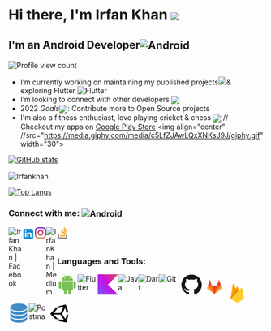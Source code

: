# Hi there, I'm Irfan Khan <img align="center" src="https://media.giphy.com/media/yxicUANit7fTdEdZgr/giphy.gif" width="35">

## I'm an Android Developer<img align="center" alt="Android" width="55" src="https://media.giphy.com/media/Y4bzv6DYbYzy8jDnoW/giphy.gif"/>


<img src="https://komarev.com/ghpvc/?username=irfankhan751&label=Profile%20views&color=1f6fea&style=plastic" alt="Profile view count"/>

- I’m currently working on maintaining my published projects<img src="https://media.giphy.com/media/rxzIRXC6RxNFRFOkJG/giphy.gif" width="20">& exploring Flutter <img  alt="Flutter" title="Flutter" height="20" src="https://www.vectorlogo.zone/logos/flutterio/flutterio-icon.svg" />
- I’m looking to connect with other developers <img align="center" src="https://media.giphy.com/media/h4NcajKbIjNMWp2zfM/giphy.gif" width="20">
- 2022 *Goals*<img align="center" src="https://media.giphy.com/media/UWyolgnwKnr8mfWZOY/giphy.gif" width="30">: Contribute more to Open Source projects
- I'm also a fitness enthusiast, love playing cricket & chess <img align="center" src="https://media.giphy.com/media/TaNwx4eG9ol8fMqIOs/giphy.gif" width="10">
//- Checkout my apps on [Google Play Store](https://play.google.com/store/apps/developer?id=SkyApp+Developers) <img align="center" //src="https://media.giphy.com/media/c5LfZJAwLQxXNKsJ9J/giphy.gif" width="30">


[![GitHub stats](https://github-readme-stats-akshayashokcode.vercel.app//api?username=irfankhan751&theme=gotham&show_icons=true&include_all_commits=true&hide_border=true&bg_color=0d1117&title_color=38d252&icon_color=1f6fea&text_color=fefefe )](https://github.com/anuraghazra/github-readme-stats)
<p><img align="center" src="https://github-readme-streak-stats.herokuapp.com/?user=irfankhan751&theme=github-dark&hide_border=true" alt="Irfankhan"/></p>

[![Top Langs](https://github-readme-stats-akshayashokcode.vercel.app//api/top-langs/?username=irfankhan751&layout=compact&theme=gotham&langs_count=10&hide=html&hide_border=true&hide_title=true&bg_color=0d1117&text_color=fefefe)](https://github.com/anuraghazra/github-readme-stats)
<br />

### Connect with me: <img align="center" alt="Android" width="90" src="https://media.giphy.com/media/X7Oe8SfCbv5GSzDGFl/giphy.gif" />

[<img align="left" alt="IrfanKhan | Facebook" width="26px" src="https://pnggrid.com/wp-content/uploads/2021/05/Facebook-logo-2021.png"/>][facebook]
[<img align="left" alt="IrfanKhan | LinkedIn" width="26px" src="https://github.com/AkshayAshokCode/AkshayAshokCode/blob/main/icons/linkedin.png" />][linkedin]
[<img align="left" alt="IrfanKhan | Instagram" width="22px" src="https://github.com/AkshayAshokCode/AkshayAshokCode/blob/main/icons/instagram.png" />][instagram]
[<img align="left" alt="IrfanKhan | Medium" width="22px" src="https://cdn.jsdelivr.net/npm/simple-icons@v3/icons/medium.svg" />][medium]
[<img align="left" alt="IrfanKhan | Medium" height="22px" src="https://github.com/AkshayAshokCode/AkshayAshokCode/blob/main/icons/stackoverflow.png" />][stackoverflow]
<br />
<br />

### Languages and Tools:
<p>
<img align="left" alt="Android" title="Android" width="40" height="40" src="https://raw.githubusercontent.com/github/explore/80688e429a7d4ef2fca1e82350fe8e3517d3494d/topics/android/android.png" />&nbsp;
  <img align="left" alt="Flutter" title="Flutter" height="40" width="40" src="https://www.vectorlogo.zone/logos/flutterio/flutterio-icon.svg" />&nbsp;
<img align="left" alt="Kotlin" title="Kotlin" width="40" height="40" src="https://raw.githubusercontent.com/github/explore/80688e429a7d4ef2fca1e82350fe8e3517d3494d/topics/kotlin/kotlin.png" />&nbsp;
<img align="left" alt="Java" title="Java" height="40" width="40" src="https://www.vectorlogo.zone/logos/java/java-icon.svg" />&nbsp;
<img align="left" alt="Dart" title="Dart" height="40" width="40" src="https://www.vectorlogo.zone/logos/dartlang/dartlang-icon.svg" />&nbsp;
<img align="left" alt="Git" title="Git" width="45" height="45" src="https://www.vectorlogo.zone/logos/git-scm/git-scm-icon.svg"/>&nbsp;
<img align="left" alt="GitHub" title="GitHub" width="40" height="40" src="https://raw.githubusercontent.com/github/explore/78df643247d429f6cc873026c0622819ad797942/topics/github/github.png" />&nbsp;
<img align="left" alt="GitLab" title="GitLab" width="50" height="50" src="https://github.com/AkshayAshokCode/AkshayAshokCode/blob/main/icons/gitlab-icon-rgb.png" />&nbsp;
<img align="left" alt="Firebase" title="Firebase" width="40" height="40" src="https://raw.githubusercontent.com/github/explore/80688e429a7d4ef2fca1e82350fe8e3517d3494d/topics/firebase/firebase.png" />&nbsp;
<img align="left" alt="SQL" title="SQL" width="40" height="40" src="https://github.com/AkshayAshokCode/AkshayAshokCode/blob/main/icons/sql.png" />&nbsp;
<img align="left" alt="Postman" title="Postman" width="40" height="40" src="https://www.vectorlogo.zone/logos/getpostman/getpostman-icon.svg" />&nbsp;
<img align="left" alt="Unity" title="Unity" width="40" height="40" src="https://github.com/AkshayAshokCode/AkshayAshokCode/blob/main/icons/unity.png" />&nbsp;
</p>

[facebook]: https://facebook.com/Mr.Irfan751
[instagram]: https://instagram.com/if_e_khan
[linkedin]: https://linkedin.com/in/se-irfan
[medium]: https://medium.com/@seirfankhan
[stackoverflow]: https://stackoverflow.com/users/999999/khan-irfan?tab=profile



